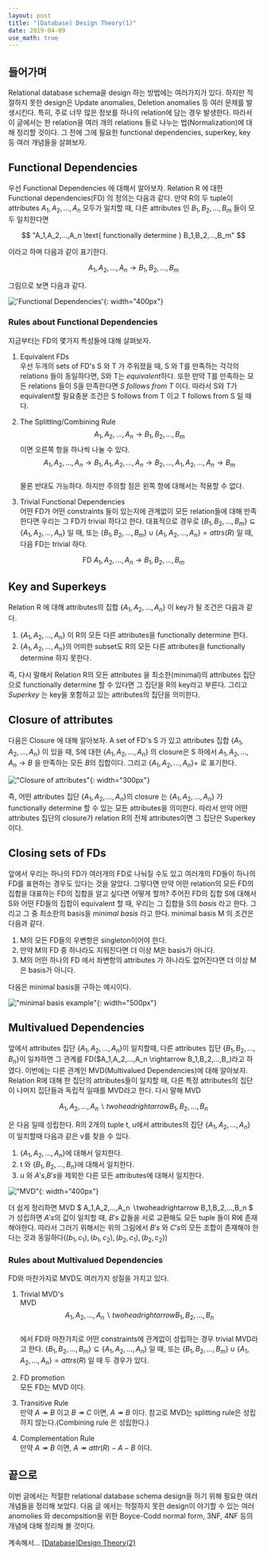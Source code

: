 ```yaml
---
layout: post
title: "[Database] Design Theory(1)"
date: 2019-04-09
use_math: true
---
```


## 들어가며
Relational database schema을 design 하는 방법에는 여러가지가 있다. 하지만 적절하지 못한 design은 Update anomalies, Deletion anomalies 등 여러 문제를 발생시킨다. 특히, 주로 너무 많은 정보를 하나의 relation에 담는 경우 발생한다. 따라서 이 글에서는 한 relation을 여러 개의 relations 들로 나누는 법(Normalization)에 대해 정리할 것이다. 그 전에 그에 필요한 functional dependencies, superkey, key 등 여러 개념들을 살펴보자.

## Functional Dependencies
우선 Functional Dependencies 에 대해서 알아보자. Relation R 에 대한 Functional dependencies(FD) 의 정의는 다음과 같다. 만약 R의 두  tuple이 attributes $A_1,A_2,...,A_n$ 모두가 일치할 때, 다른 attributes 인 $B_1,B_2,...,B_m$ 들이 모두 일치한다면

$$ "A_1,A_2,...,A_n \text{ functionally determine } B_1,B_2,...,B_m" $$

이라고 하며 다음과 같이 표기한다.

$$ A_1,A_2,...,A_n \rightarrow  B_1,B_2,...,B_m $$

그림으로 보면 다음과 같다.

!['Functional Dependencies'](/assets/images/post/post_2_1.png){: width="400px"}


### Rules about Functional Dependencies
지금부터는 FD의 몇가지 특성들에 대해 살펴보자.

1. Equivalent FDs<br>우선 두개의 sets of FD's S 와 T 가 주워졌을 때, S 와 T를 만족하는 각각의 relations 들이 동일하다면, S와 T는 *equivalent*하다. 또한 만약 T를 만족하는 모든  relations 들이 S을 만족한다면 *S follows from T* 이다. 따라서 S와 T가 equivalent할 필요충분 조건은 S follows from T 이고 T follows from S 일 때다.

2. The Splitting/Combining Rule<br>$$ A_1,A_2,...,A_n \rightarrow  B_1,B_2,...,B_m $$ 이면 오른쪽 항을 하나씩 나눌 수 있다.<br> $$ A_1,A_2,...,A_n \rightarrow  B_1, A_1,A_2,...,A_n \rightarrow B_2,...,A_1,A_2,...,A_n \rightarrow B_m $$<br>물론 반대도 가능하다. 하지만 주의할 점은 왼쪽 항에 대해서는 적용할 수 없다.

3. Trivial Functional Dependencies<br>어떤 FD가 어떤 constraints 들이 있는지에 관계없이 모든 relation들에 대해 만족한다면 우리는 그 FD가 trivial 하다고 한다. 대표적으로 경우로 $\{B_1,B_2,...,B_m\} \subseteq \{A_1,A_2,...,A_n\}$ 일 때, 또는 $\{B_1,B_2,...,B_m\} \cup \{A_1,A_2,...,A_n\} = attrs(R)$ 일 때, 다음 FD는 trivial 하다.

$$\text{FD  } A_1,A_2,...,A_n \rightarrow  B_1,B_2,...,B_m $$



## Key and Superkeys
Relation R 에 대해 attributes의 집합 $\{A_1,A_2,...,A_n\}$ 이 key가 될 조건은 다음과 같다.
1. $\{A_1,A_2,...,A_n\}$ 이 R의 모든 다른 attributes을 functionally determine 한다.
2. $\{A_1,A_2,...,A_n\}$의 어떠한 subset도 R의 모든 다른 attributes을 functionally determine 하지 못한다.

즉, 다시 말해서 Relation R의 모든 attributes 을 최소한(minimal)의 attributes 집단으로 functionally determine 할 수 있다면 그 집단을 R의 key라고 부른다.
그리고 *Superkey* 는 key을 포함하고 있는 attributes의 집단을 의미한다.

## Closure of attributes
다음은 Closure 에 대해 알아보자. A set of FD's S 가 있고 attributes 집합 $\{A_1,A_2,...,A_n \}$ 이 있을 때, S에 대한 $\{A_1,A_2,...,A_n\}$ 의 closure은 S 하에서 $A_1,A_2,...,A_n \rightarrow  B$ 을 만족하는 모든 $B$의 집합이다. 그리고 $\{A_1,A_2,...,A_n\}+$ 로 표기한다.

!["Closure of attributes"](/assets/images/post/post_2_2.png){: width="300px"}

즉, 어떤 attributes 집단 $\{A_1,A_2,...,A_n \}$의 closure 는 $\{A_1,A_2,...,A_n \}$ 가 functionally determine 할 수 있는 모든 attributes을 의미한다. 따라서 만약 어떤 attributes 집단의 closure가 relation R의 전체 attributes이면 그 집단은 Superkey 이다.  

## Closing sets of FDs
앞에서 우리는 하나의 FD가 여러개의 FD로 나눠질 수도 있고 여러개의 FD들이 하나의 FD를 표현하는 경우도 있다는 것을 알았다. 그렇다면 만약 어떤 relation의 모든 FD의 집합을 대표하는 FD의 집합을 알고 싶다면 어떻게 할까? 주어진 FD의 집합 S에 대해서 S와 어떤 FD들의 집합이 equivalent 할 때, 우리는 그 집합을 S의 *basis* 라고 한다. 그리고 그 중 최소한의 basis을 *minimal basis* 라고 한다. minimal basis M 의 조건은 다음과 같다.
1. M의 모든 FD들의 우변항은 singleton이어야 한다.
2. 만약 M의 FD 중 하나라도 지워진다면 더 이상 M은 basis가 아니다.
3. M의 어떤 하나의 FD 에서 좌변항의 attributes 가 하나라도 없어진다면 더 이상 M 은 basis가 아니다.

다음은 minimal basis을 구하는 예시이다.

!["minimal basis example"](/assets/images/post/post_2_3.png){: width="500px"}   

## Multivalued Dependencies

앞에서 attributes 집단 $\{A_1,A_2,...,A_n \}$이 일치할때, 다른 attributes 집단 $\{B_1,B_2,...,B_n \}$이 일차하면 그 관계를 FD($A_1,A_2,...,A_n \rightarrow B_1,B_2,...,B_)라고 하였다. 이번에는 다른 관계인 MVD(Multivalued Dependencies)에 대해 알아보자. Relation R에 대해 한 집단의 attributes들이 일치할 때, 다른 특정 attributes의 집단이 나머지 집단들과 독립적 일때를 MVD라고 한다. 다시 말해 MVD

$$ A_1,A_2,...,A_n ∖twoheadrightarrow B_1,B_2,...,B_n $$

은 다음 일때 성립한다. R의 2개의 tuple t, u에서 attributes의 집단 $\{A_1,A_2,...,A_n \}$ 이 일치할때 다음과 같은 v를 찾을 수 있다.

1. $\{A_1,A_2,...,A_n \}$에 대해서 일치한다.
2. t 와 $\{B_1,B_2,...,B_n \}$에 대해서 일치한다.
3. u 와 $A's$,$B's$을 제외한 다른 모든 attributes에 대해서 일치한다.

!["MVD"](/assets/images/post/post_2_4.png){: width="400px"}  

더 쉽게 정리하면 MVD $ A_1,A_2,...,A_n ∖twoheadrightarrow B_1,B_2,...,B_n $ 가 성립하면 $A's$의 값이 일치할 때, $B's$ 값들을 서로 교환해도 모든 tuple 들이 R에 존재해야한다. 따라서 그러기 위해서는 위의 그림에서 $B's$ 와 $C's$의 모든 조합이 존재해야 한다는 것과 동일하다($(b_1,c_1),(b_1,c_2),(b_2,c_1),(b_2,c_2)$)

### Rules about Multivalued Dependencies

FD와 마찬가지로 MVD도 여러가지 성질을 가지고 있다.
1. Trivial MVD's<br>MVD<br>$$ A_1,A_2,...,A_n ∖twoheadrightarrow B_1,B_2,...,B_n $$<br>에서 FD와 마찬가지로 어떤 constraints에 관계없이 성립하는 경우 trivial MVD라고 한다. $\{B_1,B_2,...,B_m\} \subseteq \{A_1,A_2,...,A_n\}$ 일 때, 또는 $\{B_1,B_2,...,B_m\} \cup \{A_1,A_2,...,A_n\} = attrs(R)$ 일 때 두 경우가 있다.

2. FD promotion<br>모든 FD는 MVD 이다.

3. Transitive Rule<br>만약 $A \twoheadrightarrow B$ 이고 $B \twoheadrightarrow C$ 이면, $A \twoheadrightarrow B$ 이다.
참고로 MVD는 splitting rule은 성립하지 않는다.(Combining rule 은 성립한다.)

4. Complementation Rule<br>만약 $A \twoheadrightarrow B$ 이면, $A \twoheadrightarrow attr(R)-A-B$ 이다.

## 끝으로

이번 글에서는 적절한 relational database schema design을 하기 위해 필요한 여러 개념들을 정리해 보았다. 다음 글 에서는 적절하지 못한 design이 야기할 수 있는 여러 anomolies 와 decompsition을 위한 Boyce-Codd normal form, 3NF, 4NF 등의 개념에 대해 정리해 볼 것이다.     

계속해서... [[Database]Design Theory(2)](/blog/2019/04/12/Database-Design-Theory(2))
